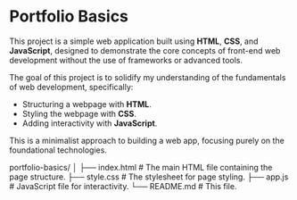 # Portfolio Basics

This project is a simple web application built using **HTML**, **CSS**, and **JavaScript**, designed to demonstrate the core concepts of front-end web development without the use of frameworks or advanced tools.

The goal of this project is to solidify my understanding of the fundamentals of web development, specifically:

- Structuring a webpage with **HTML**.
- Styling the webpage with **CSS**.
- Adding interactivity with **JavaScript**.

This is a minimalist approach to building a web app, focusing purely on the foundational technologies.

portfolio-basics/
│
├── index.html          # The main HTML file containing the page structure.
├── style.css           # The stylesheet for page styling.
├── app.js           # JavaScript file for interactivity.
└── README.md           # This file.
